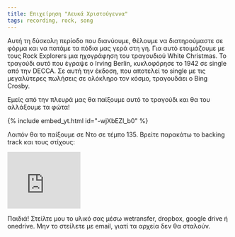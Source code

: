 ```yaml
---
title: Επιχείρηση "Λευκά Χριστούγεννα"
tags: recording, rock, song
---
```


Αυτή τη δύσκολη περίοδο που διανύουμε, θέλουμε να διατηρούμαστε σε φόρμα και να πατάμε τα πόδια μας γερά στη γη. Για αυτό ετοιμάζουμε με τους Rock Explorers μια ηχογράφηση του τραγουδιού White Christmas. <!--more-->To τραγούδι αυτό που έγραψε ο Irving Berlin, κυκλοφόρησε το 1942 σε single από την DECCA. Σε αυτή την έκδοση, που αποτελεί το single με τις μεγαλύτερες πωλήσεις σε ολόκληρο τον κόσμο, τραγουδάει ο Bing Crosby.

Εμείς από την πλευρά μας θα παίξουμε αυτό το τραγούδι και θα του αλλάξουμε τα φώτα!

{% include embed_yt.html id="-wjXbEZl_b0" %}

Λοιπόν θα το παίξουμε σε Ντο σε τέμπο 135.
Βρείτε παρακάτω το backing track και τους στίχους:

<iframe src="https://onedrive.live.com/embed?cid=6018195D90F211EB&resid=6018195D90F211EB%21121666&authkey=AIuCXqGxHAteros" width="165" height="128" frameborder="0" scrolling="no"></iframe>

Παιδιά! Στείλτε μου το υλικό σας μέσω wetransfer, dropbox, google drive ή onedrive. Μην το στείλετε με email, γιατί τα αρχεία δεν θα σταλούν.


